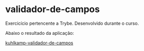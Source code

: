 # validador-de-campos

Exercicício pertencente a Trybe.
Desenvolvido durante o curso.

Abaixo o resultado da aplicação:

[kuhlkamp-validador-de-campos](https://kuhlkamp-validador-de-camps.surge.sh/)